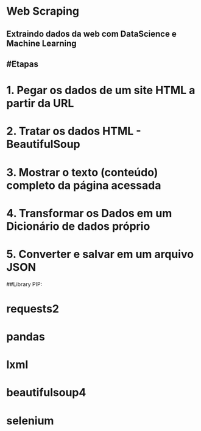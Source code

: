 # Web Scraping
 Extraindo dados da web com DataScience e Machine Learning
---
#Etapas
---
# 1. Pegar os dados de um site HTML a partir da URL
# 2. Tratar os dados HTML - BeautifulSoup
# 3. Mostrar o texto (conteúdo) completo da página acessada
# 4. Transformar os Dados em um Dicionário de dados próprio
# 5. Converter e salvar em um arquivo JSON

##Library PIP:
# requests2
# pandas
# lxml
# beautifulsoup4
# selenium
